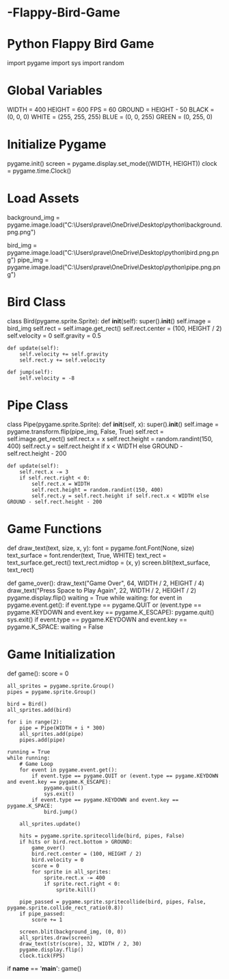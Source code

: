 # -Flappy-Bird-Game
# Python  Flappy Bird Game
import pygame
import sys
import random

# Global Variables
WIDTH = 400
HEIGHT = 600
FPS = 60
GROUND = HEIGHT - 50
BLACK = (0, 0, 0)
WHITE = (255, 255, 255)
BLUE = (0, 0, 255)
GREEN = (0, 255, 0)

# Initialize Pygame
pygame.init()
screen = pygame.display.set_mode((WIDTH, HEIGHT))
clock = pygame.time.Clock()

# Load Assets
background_img = pygame.image.load("C:\\Users\\prave\\OneDrive\\Desktop\\python\\background.png.png")

bird_img = pygame.image.load("C:\\Users\\prave\\OneDrive\\Desktop\\python\\bird.png.png")
pipe_img = pygame.image.load("C:\\Users\\prave\\OneDrive\\Desktop\\python\\pipe.png.png")


# Bird Class
class Bird(pygame.sprite.Sprite):
    def __init__(self):
        super().__init__()
        self.image = bird_img
        self.rect = self.image.get_rect()
        self.rect.center = (100, HEIGHT / 2)
        self.velocity = 0
        self.gravity = 0.5

    def update(self):
        self.velocity += self.gravity
        self.rect.y += self.velocity

    def jump(self):
        self.velocity = -8


# Pipe Class
class Pipe(pygame.sprite.Sprite):
    def __init__(self, x):
        super().__init__()
        self.image = pygame.transform.flip(pipe_img, False, True)
        self.rect = self.image.get_rect()
        self.rect.x = x
        self.rect.height = random.randint(150, 400)
        self.rect.y = self.rect.height if x < WIDTH else GROUND - self.rect.height - 200

    def update(self):
        self.rect.x -= 3
        if self.rect.right < 0:
            self.rect.x = WIDTH
            self.rect.height = random.randint(150, 400)
            self.rect.y = self.rect.height if self.rect.x < WIDTH else GROUND - self.rect.height - 200


# Game Functions
def draw_text(text, size, x, y):
    font = pygame.font.Font(None, size)
    text_surface = font.render(text, True, WHITE)
    text_rect = text_surface.get_rect()
    text_rect.midtop = (x, y)
    screen.blit(text_surface, text_rect)


def game_over():
    draw_text("Game Over", 64, WIDTH / 2, HEIGHT / 4)
    draw_text("Press Space to Play Again", 22, WIDTH / 2, HEIGHT / 2)
    pygame.display.flip()
    waiting = True
    while waiting:
        for event in pygame.event.get():
            if event.type == pygame.QUIT or (event.type == pygame.KEYDOWN and event.key == pygame.K_ESCAPE):
                pygame.quit()
                sys.exit()
            if event.type == pygame.KEYDOWN and event.key == pygame.K_SPACE:
                waiting = False


# Game Initialization
def game():
    score = 0

    all_sprites = pygame.sprite.Group()
    pipes = pygame.sprite.Group()

    bird = Bird()
    all_sprites.add(bird)

    for i in range(2):
        pipe = Pipe(WIDTH + i * 300)
        all_sprites.add(pipe)
        pipes.add(pipe)

    running = True
    while running:
        # Game Loop
        for event in pygame.event.get():
            if event.type == pygame.QUIT or (event.type == pygame.KEYDOWN and event.key == pygame.K_ESCAPE):
                pygame.quit()
                sys.exit()
            if event.type == pygame.KEYDOWN and event.key == pygame.K_SPACE:
                bird.jump()

        all_sprites.update()

        hits = pygame.sprite.spritecollide(bird, pipes, False)
        if hits or bird.rect.bottom > GROUND:
            game_over()
            bird.rect.center = (100, HEIGHT / 2)
            bird.velocity = 0
            score = 0
            for sprite in all_sprites:
                sprite.rect.x -= 400
                if sprite.rect.right < 0:
                    sprite.kill()

        pipe_passed = pygame.sprite.spritecollide(bird, pipes, False, pygame.sprite.collide_rect_ratio(0.8))
        if pipe_passed:
            score += 1

        screen.blit(background_img, (0, 0))
        all_sprites.draw(screen)
        draw_text(str(score), 32, WIDTH / 2, 30)
        pygame.display.flip()
        clock.tick(FPS)


if __name__ == '__main__':
    game()
